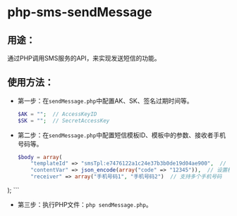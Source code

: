 # php-sms-sendMessage

## 用途：

通过PHP调用SMS服务的API，来实现发送短信的功能。

## 使用方法：

* 第一步：在`sendMessage.php`中配置AK、SK、签名过期时间等。

    ```php
    $AK = "";  // AccessKeyID
    $SK = "";  // SecretAccessKey
    ```
    
* 第二步：在`sendMessage.php`中配置短信模板ID、模板中的参数、接收者手机号码等。

    ```php
    $body = array(
        "templateId" => "smsTpl:e7476122a1c24e37b3b0de19d04ae900",  // 内置短信模板，内容为：您的验证码是${code}
        "contentVar" => json_encode(array("code" => "12345")),  // 设置模板中的参数值
        "receiver" => array("手机号码1", "手机号码2")  // 支持多个手机号码
);
    ```
    
* 第三步：执行PHP文件：`php sendMessage.php`。